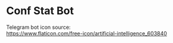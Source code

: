 Conf Stat Bot
=============

Telegram bot icon source:  
https://www.flaticon.com/free-icon/artificial-intelligence_603840  
